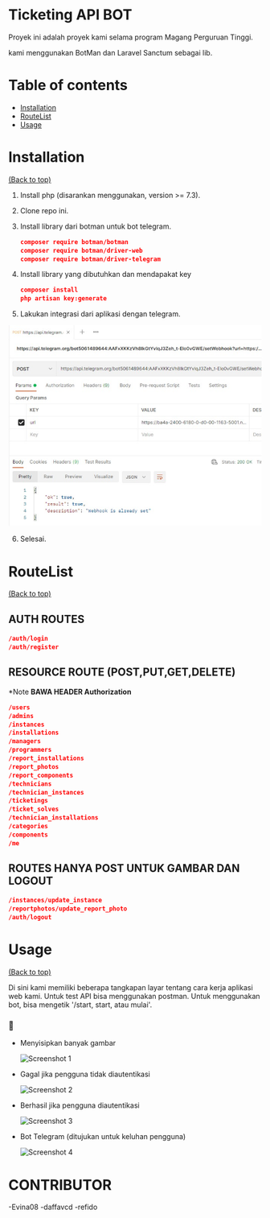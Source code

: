 # Ticketing API BOT

Proyek ini adalah proyek kami selama program Magang Perguruan Tinggi.

kami menggunakan BotMan dan Laravel Sanctum sebagai lib.

# Table of contents

- [Installation](#installation)
- [RouteList](#routelist)
- [Usage](#usage)

# Installation

[(Back to top)](#table-of-contents)

1. Install php (disarankan menggunakan, version >= 7.3).
2. Clone repo ini.
3. Install library dari botman untuk bot telegram.

    ```json
    composer require botman/botman
    composer require botman/driver-web
    composer require botman/driver-telegram
    ```

4. Install library yang dibutuhkan dan mendapakat key

    ```json
    composer install
    php artisan key:generate
    ```

5. Lakukan integrasi dari aplikasi dengan telegram.
  
  <img src="/image_read/setwebhook.jpeg" title="Screenshot 5"/>

6. Selesai.

# RouteList
[(Back to top)](#table-of-contents)

## AUTH ROUTES

```json
/auth/login
/auth/register
```

## RESOURCE ROUTE (POST,PUT,GET,DELETE)

*Note **BAWA HEADER Authorization**

```json
/users
/admins
/instances
/installations
/managers
/programmers
/report_installations
/report_photos
/report_components
/technicians
/technician_instances
/ticketings
/ticket_solves
/technician_installations
/categories
/components
/me
```

## ROUTES HANYA POST UNTUK GAMBAR DAN LOGOUT

```json
/instances/update_instance
/reportphotos/update_report_photo
/auth/logout
```

# Usage

[(Back to top)](#table-of-contents)

Di sini kami memiliki beberapa tangkapan layar tentang cara kerja aplikasi web kami.
Untuk test API bisa menggunakan postman.
Untuk menggunakan bot, bisa mengetik '/start, start, atau mulai'.

### 📸

- Menyisipkan banyak gambar

  <img src="/image_read/insertmultiple.png" title="Screenshot 1"/>

- Gagal jika pengguna tidak diautentikasi

  <img src="/image_read/failedunauthenticated.png" title="Screenshot 2"/>

- Berhasil jika pengguna diautentikasi

  <img src="/image_read/reportphotosuccess.png" title="Screenshot 3"/>

- Bot Telegram (ditujukan untuk keluhan pengguna)

  <img src="/image_read/chatbot.png" title="Screenshot 4"/>

# CONTRIBUTOR
  -Evina08
  -daffavcd
  -refido
